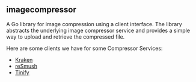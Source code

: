 ## imagecompressor

A Go library for image compression using a client interface.
The library abstracts the underlying image compressor service and provides a simple way to upload and retrieve the compressed file.

Here are some clients we have for some Compressor Services:

* [Kraken](kraken)
* [reSmush](resmush)
* [Tinify](tinify)